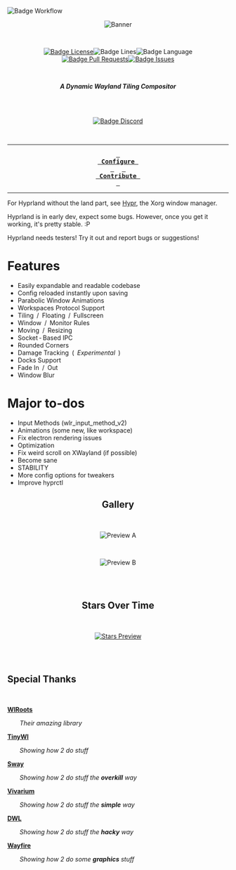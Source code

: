 
![Badge Workflow]

<div align = center>

![Banner]

<br>

[![Badge License]][License]![Badge Lines]![Badge Language] <br>
[![Badge Pull Requests]][Pull Requests][![Badge Issues]][Issues]

<br>

***A Dynamic Wayland Tiling Compositor***

<br>
<br>

[![Badge Discord]][Discord]
 
<br>


---

**[<kbd> <br> Configure <br> </kbd>][Configure]** 
**[<kbd> <br> Contribute <br> </kbd>][Contribute]**

---

</div>

For Hyprland without the land part, see [Hypr], the Xorg window manager.

Hyprland is in early dev, expect some bugs. However, once you get it working, it's pretty stable. :P

Hyprland needs testers! Try it out and report bugs or suggestions!

# Features
- Easily expandable and readable codebase
- Config reloaded instantly upon saving
- Parabolic Window Animations
- Workspaces Protocol Support
- Tiling / Floating / Fullscreen
- Window / Monitor Rules
- Moving / Resizing
- Socket - Based IPC
- Rounded Corners
- Damage Tracking ( *Experimental* )
- Docks Support
- Fade In / Out
- Window Blur

# Major to-dos
 - Input Methods (wlr_input_method_v2)
 - Animations (some new, like workspace)
 - Fix electron rendering issues
 - Optimization
 - Fix weird scroll on XWayland (if possible)
 - Become sane
 - STABILITY
 - More config options for tweakers
 - Improve hyprctl



<div align = center>

## Gallery

<br>

![Preview A]

<br>

![Preview B]

<br>
<br>

## Stars Over Time

<br>

[![Stars Preview]][Stars]

<br>
<br>

</div>

## Special Thanks

<br>

**[WlRoots]**

  *Their amazing library*

**[TinyWl]**

  *Showing how 2 do stuff*

**[Sway]**

  *Showing how 2 do stuff the **overkill** way*

**[Vivarium]**

  *Showing how 2 do stuff the **simple** way*

**[DWL]**

  *Showing how 2 do stuff the **hacky** way*

**[Wayfire]**

  *Showing how 2 do some **graphics** stuff*


<!----------------------------------------------------------------------------->

[Configure]: https://github.com/vaxerski/Hyprland/wiki/Configuring-Hyprland
[Install]: https://github.com/vaxerski/Hyprland/wiki/Installation
[Discord]: https://discord.gg/hQ9XvMUjjr
[Stars]: https://starchart.cc/vaxerski/Hyprland
[Hypr]: https://github.com/vaxerski/Hypr

[Pull Requests]: https://github.com/vaxerski/Hyprland/pulls
[Issues]: https://github.com/vaxerski/Hyprland/issues

[Contribute]: docs/Contribute.md
[Install]: docs/Install.md
[License]: LICENSE


<!----------------------------------{ Thanks }--------------------------------->

[Vivarium]: https://github.com/inclement/vivarium
[WlRoots]: https://gitlab.freedesktop.org/wlroots/wlroots
[Wayfire]: https://github.com/WayfireWM/wayfire
[TinyWl]: https://gitlab.freedesktop.org/wlroots/wlroots/-/blob/master/tinywl/tinywl.c
[Sway]: https://github.com/swaywm/sway
[DWL]: https://github.com/djpohly/dwl

<!----------------------------------{ Images }--------------------------------->

[Stars Preview]: https://starchart.cc/vaxerski/Hyprland.svg
[Preview A]: https://i.imgur.com/ZA4Fa8R.png
[Preview B]: https://i.imgur.com/BpXxM8H.png
[Banner]: https://raw.githubusercontent.com/vaxerski/Hyprland/main/assets/hyprland.png


<!----------------------------------{ Badges }--------------------------------->

[Badge Workflow]: https://github.com/vaxerski/Hyprland/actions/workflows/ci.yaml/badge.svg

[Badge Discord]: https://img.shields.io/badge/Discord-7289DA?style=for-the-badge&logo=discord&logoColor=white
[Badge Issues]: https://img.shields.io/github/issues/vaxerski/Hyprland?style=for-the-badge&label=%ef%bc%a9%ef%bd%93%ef%bd%93%ef%bd%95%ef%bd%85%ef%bd%93
[Badge Pull Requests]: https://img.shields.io/github/issues-pr/vaxerski/Hyprland?style=for-the-badge&label=%ef%bc%b0%ef%bd%95%ef%bd%8c%ef%bd%8c%20%ef%bc%b2%ef%bd%85%ef%bd%91%ef%bd%95%ef%bd%85%ef%bd%93%ef%bd%94%ef%bd%93
[Badge Language]: https://img.shields.io/github/languages/top/vaxerski/Hyprland?style=for-the-badge&label=%ef%bc%a3%ef%bc%8b%ef%bc%8b
[Badge License]: https://img.shields.io/badge/License-BSD_3--Clause-blue.svg?style=for-the-badge&label=%ef%bc%ac%ef%bd%89%ef%bd%83%ef%bd%85%ef%bd%8e%ef%bd%93%ef%bd%85
[Badge Lines]: https://img.shields.io/tokei/lines/github/vaxerski/Hyprland?style=for-the-badge&label=%ef%bc%a3%ef%bd%8f%ef%bd%84%ef%bd%85
